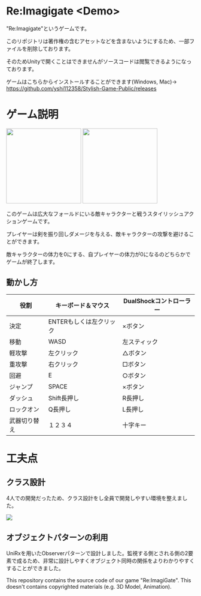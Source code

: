# Re:Imagigate \<Demo\>
<p>"Re:Imagigate"というゲームです。</p>
<p>このリポジトリは著作権の含むアセットなどを含まないようにするため、一部ファイルを削除しております。</p>
<p>そのためUnityで開くことはできませんがソースコードは閲覧できるようになっております。</p>

ゲームはこちらからインストールすることができます(Windows, Mac)→
https://github.com/yshi112358/Stylish-Game-Public/releases

# ゲーム説明
<p>
 <img src="https://github.com/user-attachments/assets/117acdd2-dd2a-44c0-947b-889bdf90b764" height=200px>
 <img src="https://github.com/user-attachments/assets/5f587f29-e935-4242-9720-16733c787d40" height=200px>
</p>
<p>このゲームは広大なフォールドにいる敵キャラクターと戦うスタイリッシュアクションゲームです。</p>
<p>プレイヤーは剣を振り回しダメージを与える、敵キャラクターの攻撃を避けることができます。</p>
<p>敵キャラクターの体力を0にする、自プレイヤーの体力が0になるのどちらかでゲームが終了します。</p>

## 動かし方
| 役割 | キーボード＆マウス | DualShockコントローラー |
| --- | --- | --- |
| 決定 | ENTERもしくは左クリック | ×ボタン |
| 移動 | WASD | 左スティック |
| 軽攻撃 | 左クリック | △ボタン |
| 重攻撃 | 右クリック | □ボタン |
| 回避 | E | ○ボタン |
| ジャンプ | SPACE | ×ボタン |
| ダッシュ | Shift長押し | R長押し |
| ロックオン | Q長押し | L長押し |
| 武器切り替え | １２３４ | 十字キー |

# 工夫点
## クラス設計
<p>4人での開発だったため、クラス設計をし全員で開発しやすい環境を整えました。</p>

![](https://github.com/user-attachments/assets/9339cf14-7e81-4a7b-99a3-5403a2e3c96a)

## オブジェクトパターンの利用
<p>UniRxを用いたObserverパターンで設計しました。監視する側とされる側の2要素で成るため、非常に設計しやすくオブジェクト同時の関係をよりわかりやすくすることができました。</p>



<p>This repository contains the source code of our game "Re:ImagiGate". This doesn't contains copyrighted materials (e.g. 3D Model, Animation).</p>
